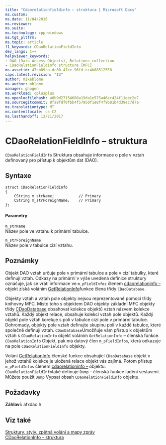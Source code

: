 ```yaml
---
title: "Cdaorelationfieldinfo – struktura | Microsoft Docs"
ms.custom: 
ms.date: 11/04/2016
ms.reviewer: 
ms.suite: 
ms.technology: cpp-windows
ms.tgt_pltfrm: 
ms.topic: article
f1_keywords: CDaoRelationFieldInfo
dev_langs: C++
helpviewer_keywords:
- DAO (Data Access Objects), Relations collection
- CDaoRelationFieldInfo structure [MFC]
ms.assetid: 47cb89ca-dc80-47ce-96fd-cc4b88512558
caps.latest.revision: "13"
author: mikeblome
ms.author: mblome
manager: ghogen
ms.workload: cplusplus
ms.openlocfilehash: a8b9d27154608a19da1e575a46ec424f11eec2e7
ms.sourcegitcommit: 8fa8fdf0fbb4f57950f1e8f4f9b81b4d39ec7d7a
ms.translationtype: MT
ms.contentlocale: cs-CZ
ms.lasthandoff: 12/21/2017
---
```

# <a name="cdaorelationfieldinfo-structure"></a>CDaoRelationFieldInfo – struktura
`CDaoRelationFieldInfo` Struktura obsahuje informace o pole v vztah definovaný pro přístup k objektům dat (DAO).  
  
## <a name="syntax"></a>Syntaxe  
  
```  
struct CDaoRelationFieldInfo  
{  
    CString m_strName;           // Primary  
    CString m_strForeignName;    // Primary  
};  
```  
  
#### <a name="parameters"></a>Parametry  
 `m_strName`  
 Název pole ve vztahu k primární tabulce.  
  
 `m_strForeignName`  
 Název pole v tabulce cizí vztahu.  
  
## <a name="remarks"></a>Poznámky  
 Objekt DAO vztah určuje pole v primární tabulce a pole v cizí tabulky, které definují vztah. Odkazy na primární v výše uvedená definice struktury označuje, jak se vrátí informace ve `m_pFieldInfos` členem [cdaorelationinfo –](../../mfc/reference/cdaorelationinfo-structure.md) objekt získá voláním [GetRelationInfo](../../mfc/reference/cdaodatabase-class.md#getrelationinfo)funkce člena třídy `CDaoDatabase`.  
  
 Objekty vztah a vztah pole objekty nejsou reprezentované pomocí třídy knihovny MFC. Místo toho s objektem DAO objekty základní MFC objekty třídy [CDaoDatabase](../../mfc/reference/cdaodatabase-class.md) obsahovat kolekce objektů vztah názvem kolekce vztahů. Každý objekt relace, obsahuje kolekci vztah pole objektů. Každý objekt pole vztah koreluje s poli v tabulce cizí pole v primární tabulce. Dohromady, objekty pole vztah definujte skupinu polí v každé tabulce, které společně definují vztah. `CDaoDatabase`Umožňuje vám přístup k objektům vztah s `CDaoRelationInfo` objekt voláním `GetRelationInfo` – členská funkce. `CDaoRelationInfo` Objekt, pak má datový člen `m_pFieldInfos`, která odkazuje na pole `CDaoRelationFieldInfo` objekty.  
  
 Volání [GetRelationInfo](../../mfc/reference/cdaodatabase-class.md#getrelationinfo) členské funkce obsahující `CDaoDatabase` objekt v jehož vztahů kolekce je uložená relace objekt vás zajímá. Potom přístup `m_pFieldInfos` členem [cdaorelationinfo –](../../mfc/reference/cdaorelationinfo-structure.md) objektu. `CDaoRelationFieldInfo`také definuje `Dump` – členská funkce ladění sestavení. Můžete použít `Dump` Vypsat obsah `CDaoRelationFieldInfo` objektu.  
  
## <a name="requirements"></a>Požadavky  
 **Záhlaví:** afxdao.h  
  
## <a name="see-also"></a>Viz také  
 [Struktury, styly, zpětná volání a mapy zpráv](../../mfc/reference/structures-styles-callbacks-and-message-maps.md)   
 [CDaoRelationInfo – struktura](../../mfc/reference/cdaorelationinfo-structure.md)

